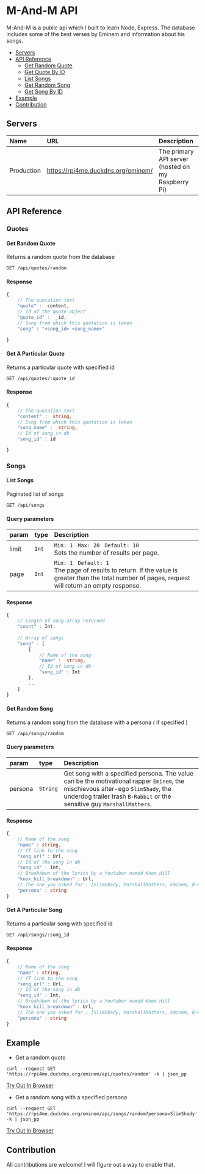 # M-And-M API

M-And-M is a public api which I built to learn Node, Express. The database includes some of the best verses by Eminem and information about his songs.

- [Servers](#servers)
- [API Reference](#api-reference)
  - [Get Random Quote](#get-random-quote)
  - [Get Quote By ID](#get-a-particular-quote)
  - [List Songs](#list-songs)
  - [Get Random Song](#get-random-song)
  - [Get Song By ID](#get-a-particular-song)
- [Example](#example)
- [Contribution](#contribution)

## Servers

| Name       | URL                 | Description                                      |
| :--------- | :------------------ | :----------------------------------------------- |
| Production | https://rpi4me.duckdns.org/eminem/  | The primary API server (hosted on my Raspberry Pi) |

##  API Reference
###  Quotes
####  Get Random Quote
Returns a random quote from the database
```HTTP
GET /api/quotes/random
```
#### Response

```ts
{
	// The quotation text
	"quote" :  content,
	// Id of the quote object
	"quote_id" :  _id,
	// Song from which this quotation is taken
	"song" : "<song_id> <song_name>"

}
```

####  Get A Particular Quote
Returns a particular quote with specified id 
```HTTP
GET /api/quotes/:quote_id
```
#### Response

```ts
{
	// The quotation text
	"content" :  string,
	// Song from which this quotation is taken
	"song_name" :  string,
	// Id of song in db
	"song_id" : id

}
```

###  Songs
####  List Songs
Paginated list of songs
```HTTP
GET /api/songs
```
#### Query parameters

| param     | type     | Description                                                                                                                                                                                                                                                                                                      |
| :-------- | :------- | :--------------------------------------------------------------------------------------------------------------------------------------------------------------------------------------------------------------------------------------------------------------------------------------------------------------- |
| limit     | `Int`    | `Min: 1` &nbsp; `Max: 20` &nbsp; `Default: 10` <br> Sets the number of results per page.                                                                                                                                                                                                                        |
| page      | `Int`    | `Min: 1` &nbsp; `Default: 1` <br> The page of results to return. If the value is greater than the total number of pages, request will return an empty response.

#### Response

```ts
{	
	// Length of song array returned
	"count" : Int,
	
	// Array of songs
	"song" : [
		{
			// Name of the song
			"name" :  string,
			// Id of song in db
			"song_id" : Int
		},
		...
	]
}
```

####  Get Random Song
Returns a random song from the database with a persona ( if specified )
```HTTP
GET /api/songs/random
```
#### Query parameters

| param     | type     | Description                                                                                                                                                                                                                                                                                                      |
| :-------- | :------- | :--------------------------------------------------------------------------------------------------------------------------------------------------------------------------------------------------------------------------------------------------------------------------------------------------------------- |
| persona  | `String` | Get song with a specified persona. The value can be the motivational rapper `Eminem`, the mischievous alter-ego `SlimShady`, the underdog trailer trash `B-Rabbit` or the sensitive guy `MarshallMathers`.

#### Response

```ts
{	
	// Name of the song
	"name" : string,
	// YT link to the song
	"song_url" : Url,
	// Id of the song in db
	"song_id" : Int,
	// Breakdown of the lyrics by a Youtuber named Knox Hill
	"knox_hill_breakdown" : Url,
	// The one you asked for : [SlimShady, MarshallMathers, Eminem, B-Rabbit]
	"persona" : string
}
```

####  Get A Particular Song
Returns a particular song with specified id 
```HTTP
GET /api/songs/:song_id
```
#### Response

```ts
{	
	// Name of the song
	"name" : string,
	// YT link to the song
	"song_url" : Url,
	// Id of the song in db
	"song_id" : Int,
	// Breakdown of the lyrics by a Youtuber named Knox Hill
	"knox_hill_breakdown" : Url,
	// The one you asked for : [SlimShady, MarshallMathers, Eminem, B-Rabbit]
	"persona" : string
}
```
## Example
- Get a random quote
```HTTPS
curl --request GET 'https://rpi4me.duckdns.org/eminem/api/quotes/random' -k | json_pp
```
[Try Out In Browser](https://rpi4me.duckdns.org/eminem/api/quotes/random)

- Get a random song with a specified persona
```HTTPS
curl --request GET 'https://rpi4me.duckdns.org/eminem/api/songs/random?persona=SlimShady' -k | json_pp
```
[Try Out In Browser](https://rpi4me.duckdns.org/eminem/api/songs/random?persona=SlimShady)
## Contribution

All contributions are welcome! I will figure out a way to enable that.
